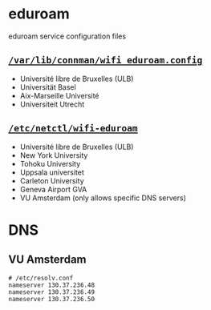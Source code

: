 # eduroam

eduroam service configuration files

## [`/var/lib/connman/wifi_eduroam.config`](https://raw.githubusercontent.com/aureooms/eduroam/master/var/lib/connman/wifi_eduroam.config)

  - Université libre de Bruxelles (ULB)
  - Universität Basel
  - Aix-Marseille Université
  - Universiteit Utrecht


## [`/etc/netctl/wifi-eduroam`](https://raw.githubusercontent.com/aureooms/eduroam/master/etc/netctl/wifi-eduroam)

  - Université libre de Bruxelles (ULB)
  - New York University
  - Tohoku University
  - Uppsala universitet
  - Carleton University
  - Geneva Airport GVA
  - VU Amsterdam (only allows specific DNS servers)
 
 # DNS
 
 ## VU Amsterdam
 
    # /etc/resolv.conf
    nameserver 130.37.236.48
    nameserver 130.37.236.49
    nameserver 130.37.236.50

